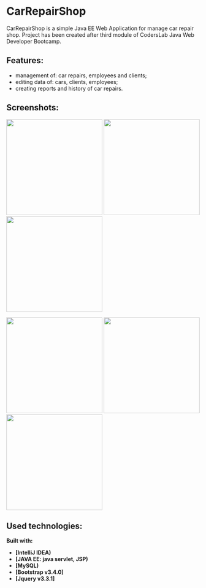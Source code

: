 # CarRepairShop

CarRepairShop is a simple Java EE Web Application for manage car repair shop. Project has been  created after third module of CodersLab Java Web Developer Bootcamp.


## Features:

- management of: car repairs, employees and clients;
- editing data of: cars, clients, employees;
- creating reports and history of car repairs.


## Screenshots:

<img src="https://i.imgur.com/mh724fT.png" width="250" />  <img src="https://i.imgur.com/A3JSytq.png" width="250" />  <img src="https://i.imgur.com/GQogBgj.png" width="250" />

<img src="https://i.imgur.com/RiNVyjz.png" width="250" />  <img src="https://i.imgur.com/SAxxwNf.png" width="250" />  <img src="https://i.imgur.com/uf8nuJD.png" width="250" />


## Used technologies: 

<b>Built with:<b>
- [IntelliJ IDEA)
- [JAVA EE: java servlet, JSP)
- [MySQL)
- [Bootstrap v3.4.0]
- [Jquery v3.3.1]


